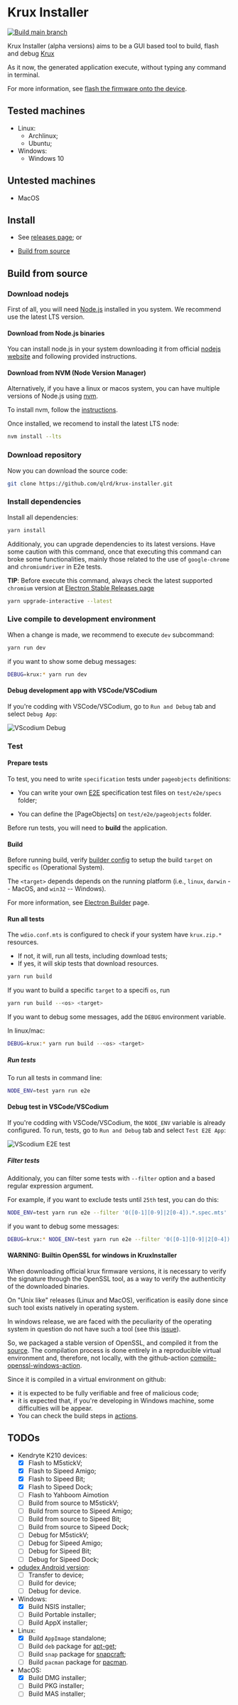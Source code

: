 # Krux Installer

[![Build main branch](https://github.com/selfcustody/krux-installer/actions/workflows/build.yml/badge.svg?branch=main)](https://github.com/selfcustody/krux-installer/actions/workflows/build.yml)

Krux Installer (alpha versions) aims to be a GUI based tool to build,
flash and debug [Krux](https://github.com/selfcustody/krux)

As it now, the generated application execute,
without typing any command in terminal.

For more information, see [flash the firmware onto the device](https://selfcustody.github.io/krux/getting-started/installing/#flash-the-firmware-onto-the-device).

## Tested machines

- Linux:
  - Archlinux;
  - Ubuntu;
- Windows:
  - Windows 10

## Untested machines

- MacOS

## Install

- See [releases page](https://github.com/selfcustody/krux-installer/releases);
or

- [Build from source](/#build-from-source)

## Build from source

### Download nodejs

First of all, you will need [Node.js](https://nodejs.org)
installed in you system. We recommend use the latest LTS version.

#### Download from Node.js binaries

You can install node.js in your system downloading it from official
[nodejs website](https://nodejs.org/en/download) and following
provided instructions.

#### Download from NVM (Node Version Manager)

Alternatively, if you have a linux or macos system,
you can have multiple versions of Node.js using [nvm](https://github.com/nvm-sh/nvm).

To install nvm,
follow the [instructions](https://github.com/nvm-sh/nvm#installing-and-updating).

Once installed,
we recomend to install the latest LTS node:

```bash
nvm install --lts
```

### Download repository

Now you can download the source code:

```bash
git clone https://github.com/qlrd/krux-installer.git
```

### Install dependencies

Install all dependencies:

```bash
yarn install
```

Additionaly, you can upgrade dependencies to its latest versions.
Have some caution with this command, once that executing this command
can broke some functionalities, mainly those related to the use of
`google-chrome` and `chromiumdriver` in E2e tests.

**TIP**: Before execute this command, always check the latest supported
`chromium` version at
[Electron Stable Releases page](https://releases.electronjs.org/releases/stable)

```bash
yarn upgrade-interactive --latest
```

### Live compile to development environment

When a change is made, we recommend to execute `dev` subcommand:

```bash
yarn run dev
```

if you want to show some debug messages:

```bash
DEBUG=krux:* yarn run dev
```

#### Debug development app with VSCode/VSCodium

If you're codding with VSCode/VSCodium, go to `Run and Debug`
tab and select `Debug App`:

![VScodium Debug](images/vscodium_debug.png)

### Test

#### Prepare tests

To test,
you need to write `specification` tests under `pageobjects` definitions:

- You can write your own [E2E](https://webdriver.io)
specification test files on `test/e2e/specs` folder;

- You can define the [PageObjects] on
`test/e2e/pageobjects` folder.

Before run tests,
you will need to **build** the application.

#### Build

Before running build,
verify [builder config](electron-builder.json5)
to setup the build `target` on specific `os` (Operational System).

The `<target>` depends depends on the running platform
(i.e., `linux`, `darwin` -- MacOS, and `win32` -- Windows).

For more information,
see [Electron Builder](https://www.electron.build/configuration/configuration)
page.

#### Run all tests

The `wdio.conf.mts` is configured to check
if your system have `krux.zip.*` resources.

- If not, it will, run all tests, including download tests;
- If yes, it will skip tests that download resources.

```bash
yarn run build
```

If you want to build a specific `target`
to a specifi `os`, run

```bash
yarn run build --<os> <target>
```

If you want to debug some messages, add the
`DEBUG` environment variable.

In linux/mac:

```bash
DEBUG=krux:* yarn run build --<os> <target>
```

##### Run tests

To run all tests in command line:

```bash
NODE_ENV=test yarn run e2e
```

#### Debug test in VSCode/VSCodium

If you're codding with VSCode/VSCodium, the `NODE_ENV`
variable is already configured. To run, tests, go to `Run and Debug`
tab and select `Test E2E App`:

![VScodium E2E test](images/vscodium.png)

##### Filter tests

Additionaly, you can filter some tests with
`--filter` option and a based regular expression argument.

For example, if you want to exclude tests until `25th` test,
you can do this:

```bash
NODE_ENV=test yarn run e2e --filter '0([0-1][0-9]|2[0-4]).*.spec.mts'
```

if you want to debug some messages:

```bash
DEBUG=krux:* NODE_ENV=test yarn run e2e --filter '0([0-1][0-9]|2[0-4]).*.spec.mts'
```

#### WARNING: Builtin OpenSSL for windows in KruxInstaller

When downloading official krux firmware versions,
it is necessary to verify the signature through the OpenSSL tool,
as a way to verify the authenticity of the downloaded binaries.

On "Unix like" releases (Linux and MacOS),
verification is easily done since such tool
exists natively in operating system.

In windows release,
we are faced with the peculiarity of the operating system in question
do not have such a tool
(see this [issue](https://github.com/qlrd/krux-installer/issues/2)).

So, we packaged a stable version of OpenSSL, and
compiled it from the [source](https://github.com/openssl/openssl).
The compilation process is done entirely in a reproducible virtual environment and,
therefore, not locally, with the github-action [compile-openssl-windows-action](https://github.com/qlrd/compile-openssl-windows-action/actions).

Since it is compiled in a virtual environment on github:

- it is expected to be fully verifiable and free of malicious code;
- it is expected that, if you're developing in Windows machine,
some difficulties will be appear.
- You can check the build steps in [actions](https://github.com/qlrd/krux-installer/actions).

## TODOs

- Kendryte K210 devices:
  - [x] Flash to M5stickV;
  - [x] Flash to Sipeed Amigo;
  - [x] Flash to Sipeed Bit;
  - [x] Flash to Sipeed Dock;
  - [ ] Flash to Yahboom Aimotion
  - [ ] Build from source to M5stickV;
  - [ ] Build from source to Sipeed Amigo;
  - [ ] Build from source to Sipeed Bit;
  - [ ] Build from source to Sipeed Dock;
  - [ ] Debug for M5stickV;
  - [ ] Debug for Sipeed Amigo;
  - [ ] Debug for Sipeed Bit;
  - [ ] Debug for Sipeed Dock;
- [odudex Android version](https://github.com/odudex/krux_binaries/tree/main/Android):
  - [ ] Transfer to device;
  - [ ] Build for device;
  - [ ] Debug for device.
- Windows:
  - [x] Build NSIS installer;
  - [ ] Build Portable installer;
  - [ ] Build AppX installer;
- Linux:
  - [x] Build `AppImage` standalone;
  - [ ] Build `deb` package for [apt-get](https://www.debian.org/doc/manuals/apt-howto/);
  - [ ] Build `snap` package for [snapcraft](https://snapcraft.io/);
  - [ ] Build `pacman` package for [pacman](https://wiki.archlinux.org/title/Pacman).
- MacOS:
  - [x] Build DMG installer;
  - [ ] Build PKG installer;
  - [ ] Build MAS installer;
